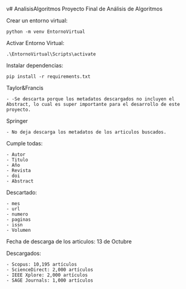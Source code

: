 v# AnalisisAlgoritmos
Proyecto Final de Análisis de Algoritmos

Crear un entorno virtual:
````
python -m venv EntornoVirtual
````
Activar Entorno Virtual:
````
.\EntornoVirtual\Scripts\activate
````
Instalar dependencias:
````
pip install -r requirements.txt
````

Taylor&Francis
````
- -Se descarta porque los metadatos descargados no incluyen el Abstract, lo cual es super importante para el desarrollo de este proyecto.
````

Springer
````
- No deja descarga los metadatos de los articulos buscados.
````

Cumple todas:
````
- Autor
- Titulo
- Año
- Revista
- doi
- Abstract
 ````

Descartado:
````
- mes
- url
- numero
- paginas
- issn
- Volumen
````

Fecha de descarga de los articulos: 13 de Octubre

Descargados:
````
- Scopus: 10,195 artículos
- ScienceDirect: 2,000 artículos
- IEEE Xplore: 2,000 artículos
- SAGE Journals: 1,000 artículos
````
